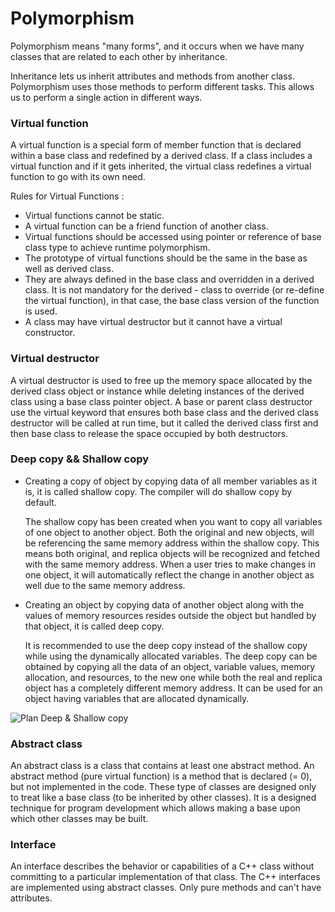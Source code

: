 # Polymorphism

Polymorphism means "many forms", and it occurs when we have many classes that are related to each other by inheritance.

Inheritance lets us inherit attributes and methods from another class.
Polymorphism uses those methods to perform different tasks. This allows us to perform a single action in different ways.

### Virtual function

A virtual function is a special form of member function that is declared within a base class and redefined by a derived class. 
If a class includes a virtual function and if it gets inherited, the virtual class redefines a virtual function to go with its own need.

Rules for Virtual Functions :

- Virtual functions cannot be static.
- A virtual function can be a friend function of another class.
- Virtual functions should be accessed using pointer or reference of base class type to achieve runtime polymorphism.
- The prototype of virtual functions should be the same in the base as well as derived class.
- They are always defined in the base class and overridden in a derived class. It is not mandatory for the derived - class to override (or re-define the virtual function), in that case, the base class version of the function is used.
- A class may have virtual destructor but it cannot have a virtual constructor.

### Virtual destructor

A virtual destructor is used to free up the memory space allocated by the derived class object or instance while deleting instances of the derived class using a base class pointer object. A base or parent class destructor use the virtual keyword that ensures both base class and the derived class destructor will be called at run time, but it called the derived class first and then base class to release the space occupied by both destructors.

### Deep copy && Shallow copy

- Creating a copy of object by copying data of all member variables as it is, it is called shallow copy. The compiler will do shallow copy by default.

	The shallow copy has been created when you want to copy all variables of one object to another object.
	Both the original and new objects, will be referencing the same memory address within the shallow copy. 
	This means both original, and replica objects will be recognized and fetched with the same memory address. 
	When a user tries to make changes in one object, it will automatically reflect the change in another object 
	as well due to the same memory address. 

- Creating an object by copying data of another object along with the values of memory resources resides outside the object but handled by that object, it is called deep copy.

	It is recommended to use the deep copy instead of the shallow copy while using the dynamically allocated variables. 
	The deep copy can be obtained by copying all the data of an object, variable values, memory allocation, and resources, to the new one while both the real and replica object has a completely different memory address. 
	It can be used for an object having variables that are allocated dynamically.

![Plan Deep & Shallow copy](https://1.bp.blogspot.com/-xfri3_hTDK0/YG3cd-31OLI/AAAAAAAAAnI/lBESSoB8tjo0yDG9mDuXSUKx03ztnER3wCNcBGAsYHQ/w640-h360/Deep-copy-and-shallow-copy-in-c%252B%252B-learning-mania.jpg)

### Abstract class

An abstract class is a class that contains at least one abstract method. An abstract method (pure virtual function) is a method that is declared (= 0), but not implemented in the code.
These type of classes are designed only to treat like a base class (to be inherited by other classes). 
It is a designed technique for program development which allows making a base upon which other classes may be built.

### Interface

An interface describes the behavior or capabilities of a C++ class without committing to a particular implementation of that class.
The C++ interfaces are implemented using abstract classes. Only pure methods and can't have attributes.